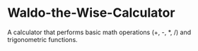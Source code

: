 # Waldo-the-Wise-Calculator
A calculator that performs basic math operations (+, -, *, /) and trigonometric functions.

